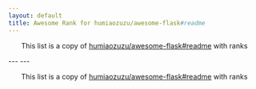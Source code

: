 ```yaml
---
layout: default
title: Awesome Rank for humiaozuzu/awesome-flask#readme
---
```


<p align="center">
	This list is a copy of <a href="https://github.com/humiaozuzu/awesome-flask#readme">humiaozuzu/awesome-flask#readme</a> with ranks
</p>
---
---
<p align="center">
	This list is a copy of <a href="https://github.com/humiaozuzu/awesome-flask#readme">humiaozuzu/awesome-flask#readme</a> with ranks
</p>
